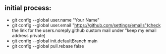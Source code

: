 ## initial process:
- git config --global user.name "Your Name"
- git config --global user.email "https://github.com/settings/emails"(check the link for the users.noreply.github custom mail under "keep my email address private)
- git config --global init.defaultBranch main
- git config --global pull.rebase false
